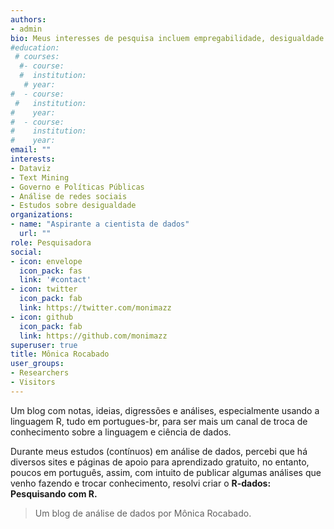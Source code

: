```yaml
---
authors:
- admin
bio: Meus interesses de pesquisa incluem empregabilidade, desigualdade (com recorte em raça e gênero), análise de redes sociais, governo e políticas públicas.
#education:
 # courses:
  #- course: 
  #  institution:
   # year: 
#  - course: 
 #   institution: 
#    year:
#  - course: 
#    institution:
#    year: 
email: ""
interests:
- Dataviz
- Text Mining
- Governo e Políticas Públicas
- Análise de redes sociais
- Estudos sobre desigualdade
organizations:
- name: "Aspirante a cientista de dados"
  url: ""
role: Pesquisadora
social:
- icon: envelope
  icon_pack: fas
  link: '#contact'
- icon: twitter
  icon_pack: fab
  link: https://twitter.com/monimazz
- icon: github
  icon_pack: fab
  link: https://github.com/monimazz
superuser: true
title: Mônica Rocabado
user_groups:
- Researchers
- Visitors
---
```


Um blog com notas, ideias, digressões e análises, especialmente usando a linguagem R, tudo em portugues-br, para ser mais um canal de troca de conhecimento sobre a linguagem e ciência de dados.

Durante meus estudos (contínuos) em análise de dados, percebi que há diversos sites e páginas de apoio para aprendizado gratuito, no entanto, poucos em português, assim, com intuito de publicar algumas análises que venho fazendo e trocar conhecimento, resolvi criar o **R-dados: Pesquisando com R.**

>Um blog de análise de dados por Mônica Rocabado.
